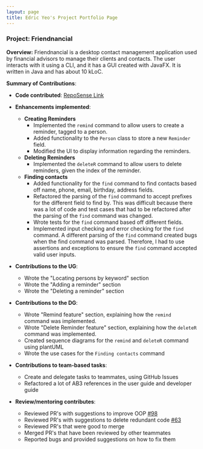 ```yaml
---
layout: page
title: Edric Yeo's Project Portfolio Page
---
```


### Project: Friendnancial
**Overview:**
Friendnancial is a desktop contact management application used by
financial advisors to manage their clients and contacts. The user
interacts with it using a CLI, and it has a GUI created with JavaFX.
It is written in Java and has about 10 kLoC.


**Summary of Contributions**:

* **Code contributed**: [RepoSense Link](https://nus-cs2103-ay2223s1.github.io/tp-dashboard/?search=edricyeo&breakdown=true&sort=groupTitle&sortWithin=title&since=2022-09-16&timeframe=commit&mergegroup=&groupSelect=groupByRepos&checkedFileTypes=docs~functional-code~test-code~other)


* **Enhancements implemented**:
    * **Creating Reminders**
        * Implemented the `remind` command to allow users to create a reminder, tagged to a person.
        * Added functionality to the `Person` class to store a new `Reminder` field.
        * Modified the UI to display information regarding the reminders.
    * **Deleting Reminders**
        * Implemented the `deleteR` command to allow users to delete reminders, given the index of the reminder.
    * **Finding contacts**
        * Added functionality for the `find` command to find contacts based off name, phone, email, birthday, address fields.
        * Refactored the parsing of the `find` command to accept prefixes for the different field to find by. This was difficult because there was a lot of code and test cases that had to be refactored after the parsing of the `find` command was changed.
        * Wrote tests for the `find` command based off different fields. 
        * Implemented input checking and error checking for the `find` command. A different parsing of the `find` command created bugs when the find command was parsed. Therefore, I had to use assertions and exceptions to ensure the `find` command accepted valid user inputs.


* **Contributions to the UG**:
    * Wrote the "Locating persons by keyword" section
    * Wrote the "Adding a reminder" section
    * Wrote the "Deleting a reminder" section


* **Contributions to the DG**:
    * Wrote "Remind feature" section, explaining how the `remind` command was implemented.
    * Wrote "Delete Reminder feature" section, explaining how the `deleteR` command was implemented.
    * Created sequence diagrams for the `remind` and `deleteR` command using plantUML
    * Wrote the use cases for the `Finding contacts` command


* **Contributions to team-based tasks**:
    * Create and delegate tasks to teammates, using GitHub Issues
    * Refactored a lot of AB3 references in the user guide and developer guide


* **Review/mentoring contributes**:
    * Reviewed PR's with suggestions to improve OOP [#98](https://github.com/AY2223S1-CS2103T-W10-2/tp/pull/98)
    * Reviewed PR's with suggestions to delete redundant code [#63](https://github.com/AY2223S1-CS2103T-W10-2/tp/pull/63)
    * Reviewed PR's that were good to merge
    * Merged PR's that have been reviewed by other teammates
    * Reported bugs and provided suggestions on how to fix them

    


